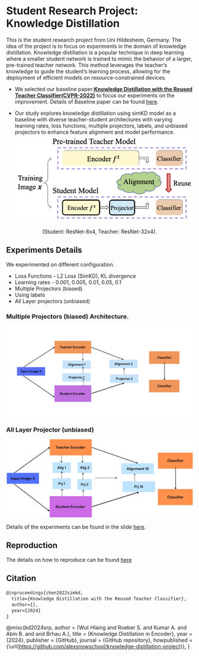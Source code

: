 # Student Research Project: Knowledge Distillation

This is the student research project from Uni Hildesheim, Germany. The idea of the project is to focus on experiments in the domain of knowledge distillation. Knowledge distillation is a popular technique in deep learning where a smaller student network is trained to mimic the behavior of a larger, pre-trained teacher network. This method leverages the teacher’s knowledge to guide the student’s learning process, allowing for the deployment of efficient models on resource-constrained devices.

- We selected our baseline paper:[**Knowledge Distillation with the Reused Teacher Classifier(CVPR-2022)**](https://arxiv.org/abs/2203.14001) to focus our experiments on the improvement. Details of Baseline paper can be found [here](base-line-detail.md).

- Our study explores knowledge distillation using simKD model
as a baseline with diverse teacher-student architectures with varying
learning rates, loss functions, multiple projectors, labels, and unbiased
projectors to enhance feature alignment and model performance. 
![result](design-document/baseline-model.png)
<center>(Student: ResNet-8x4, Teacher: ResNet-32x4). </center>

## Experiments Details

We experimented on different configuration.

- Loss Functions - L2 Loss (SimKD), KL divergence
- Learning rates - 0.001, 0.005, 0.01, 0.05, 0.1
- Multiple Projectors (biased)
- Using labels
- All Layer projectors (unbiased)

### Multiple Projectors (biased) Architecture.

![multiple-project](design-document/second-last-layer-projection.png)

### All Layer Projector (unbiased)
![multiple-project](design-document/all-layer-projection.jpeg)

Details of the experiments can be found in the slide [here](design-document/final-presentation.pdf).

## Reproduction

The details on how to reproduce can be found [here](base-line-detail.md)

## Citation
```
@inproceedings{chen2022simkd,
  title={Knowledge Distillation with the Reused Teacher Classifier},
  author={},
  year={2024}
}
```
@misc{kd2024srp,
  author       = {Wut Hlaing and Roeber S. and Kumar A. and Abin B. and and Brhau A.},
  title        = {Knowledge Distillation in Encoder},
  year         = {2024},
  publisher    = {GitHub},
  journal      = {GitHub repository},
  howpublished = {\url{https://github.com/alexsnowschool/knowledge-distillation-project}},
}